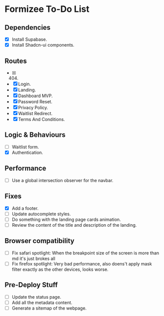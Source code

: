 # Formizee To-Do List

## Dependencies

- [x] Install Supabase.
- [x] Install Shadcn-ui components.

## Routes

- [x] 404.
- [x] Login.
- [x] Landing.
- [x] Dashboard MVP.
- [x] Password Reset.
- [x] Privacy Policy.
- [x] Waitlist Redirect.
- [x] Terms And Conditions.

## Logic & Behaviours

- [ ] Waitlist form.
- [x] Authentication.

## Performance

- [ ] Use a global intersection observer for the navbar.

## Fixes

- [x] Add a footer.
- [ ] Update autocomplete styles.
- [ ] Do something with the landing page cards animation.
- [ ] Review the content of the title and description of the landing.

## Browser compatibility

- [ ] Fix safari spotlight: When the breakpoint size of the screen is more than md it's just brokes all
- [ ] Fix firefox spotlight: Very bad performance, also doens't apply mask filter exactly as the other devices, looks worse.

## Pre-Deploy Stuff

- [ ] Update the status page.
- [ ] Add all the metadata content.
- [ ] Generate a sitemap of the webpage.
